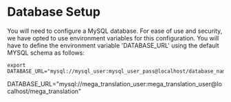 

# Database Setup

You will need to configure a MySQL database. For ease of use and security, we have opted to use environment variables for this configuration. You will have to define the environment variable 'DATABASE_URL' using the default MYSQL schema as follows:

```
export DATABASE_URL="mysql://mysql_user:mysql_user_pass@localhost/database_name"
```

DATABASE_URL="mysql://mega_translation_user:mega_translation_user@localhost/mega_translation"